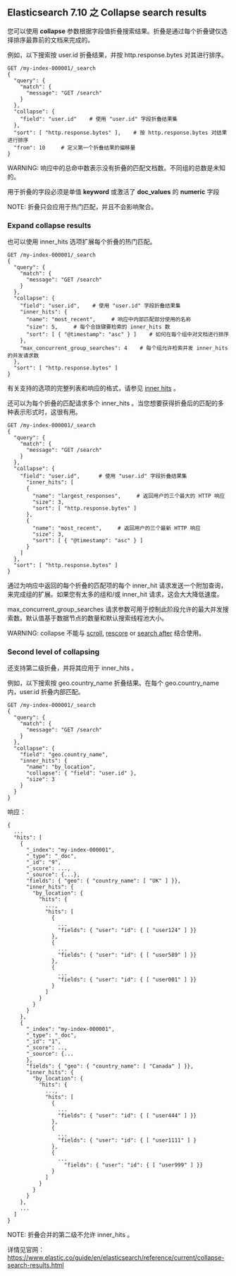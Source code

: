 ## Elasticsearch 7.10 之 Collapse search results

您可以使用 **collapse** 参数根据字段值折叠搜索结果。折叠是通过每个折叠键仅选择排序最靠前的文档来完成的。

例如，以下搜索按 user.id 折叠结果，并按 http.response.bytes 对其进行排序。

	GET /my-index-000001/_search
	{
	  "query": {
	    "match": {
	      "message": "GET /search"
	    }
	  },
	  "collapse": {
	    "field": "user.id"    # 使用 "user.id" 字段折叠结果集            
	  },
	  "sort": [ "http.response.bytes" ],    # 按 http.response.bytes 对结果进行排序
	  "from": 10     # 定义第一个折叠结果的偏移量                     
	}


WARNING: 响应中的总命中数表示没有折叠的匹配文档数。不同组的总数是未知的。

用于折叠的字段必须是单值 **keyword** 或激活了 **doc_values** 的 **numeric** 字段

NOTE: 折叠只会应用于热门匹配，并且不会影响聚合。

### Expand collapse results

也可以使用 inner_hits 选项扩展每个折叠的热门匹配。

	GET /my-index-000001/_search
	{
	  "query": {
	    "match": {
	      "message": "GET /search"
	    }
	  },
	  "collapse": {
	    "field": "user.id",    # 使用 "user.id" 字段折叠结果集                   
	    "inner_hits": {
	      "name": "most_recent",     # 响应中内部匹配部分使用的名称             
	      "size": 5,     # 每个合拢键要检索的 inner_hits 数                         
	      "sort": [ { "@timestamp": "asc" } ]    # 如何在每个组中对文档进行排序 
	    },
	    "max_concurrent_group_searches": 4    # 每个组允许检索并发 inner_hits 的并发请求数    
	  },
	  "sort": [ "http.response.bytes" ]
	}


有关支持的选项的完整列表和响应的格式，请参见 [inner hits](https://www.elastic.co/guide/en/elasticsearch/reference/current/inner-hits.html) 。

还可以为每个折叠的匹配请求多个 inner_hits 。当您想要获得折叠后的匹配的多种表示形式时，这很有用。

	GET /my-index-000001/_search
	{
	  "query": {
	    "match": {
	      "message": "GET /search"
	    }
	  },
	  "collapse": {
	    "field": "user.id",      # 使用 "user.id" 字段折叠结果集                
	      "inner_hits": [
	      {
	        "name": "largest_responses",     # 返回用户的三个最大的 HTTP 响应    
	        "size": 3,
	        "sort": [ "http.response.bytes" ]
	      },
	      {
	        "name": "most_recent",     # 返回用户的三个最新 HTTP 响应          
	        "size": 3,
	        "sort": [ { "@timestamp": "asc" } ]
	      }
	    ]
	  },
	  "sort": [ "http.response.bytes" ]
	}
 

通过为响应中返回的每个折叠的匹配项的每个 inner_hit 请求发送一个附加查询，来完成组的扩展。如果您有太多的组和/或 inner_hit 请求，这会大大降低速度。

max_concurrent_group_searches 请求参数可用于控制此阶段允许的最大并发搜索数。默认值基于数据节点的数量和默认搜索线程池大小。

WARNING: collapse 不能与 [scroll](https://www.elastic.co/guide/en/elasticsearch/reference/current/paginate-search-results.html#scroll-search-results), [rescore](https://www.elastic.co/guide/en/elasticsearch/reference/current/filter-search-results.html#rescore) or [search after](https://www.elastic.co/guide/en/elasticsearch/reference/current/paginate-search-results.html#search-after) 结合使用。

### Second level of collapsing

还支持第二级折叠，并将其应用于 inner_hits 。

例如，以下搜索按 geo.country_name 折叠结果。在每个 geo.country_name 内，user.id 折叠内部匹配。

	GET /my-index-000001/_search
	{
	  "query": {
	    "match": {
	      "message": "GET /search"
	    }
	  },
	  "collapse": {
	    "field": "geo.country_name",
	    "inner_hits": {
	      "name": "by_location",
	      "collapse": { "field": "user.id" },
	      "size": 3
	    }
	  }
	}
响应：

	{
	  ...
	  "hits": [
	    {
	      "_index": "my-index-000001",
	      "_type": "_doc",
	      "_id": "9",
	      "_score": ...,
	      "_source": {...},
	      "fields": { "geo": { "country_name": [ "UK" ] }},
	      "inner_hits": {
	        "by_location": {
	          "hits": {
	            ...,
	            "hits": [
	              {
	                ...
	                "fields": { "user": "id": { [ "user124" ] }}
	              },
	              {
	                ...
	                "fields": { "user": "id": { [ "user589" ] }}
	              },
	              {
	                ...
	                "fields": { "user": "id": { [ "user001" ] }}
	              }
	            ]
	          }
	        }
	      }
	    },
	    {
	      "_index": "my-index-000001",
	      "_type": "_doc",
	      "_id": "1",
	      "_score": ..,
	      "_source": {...
	      },
	      "fields": { "geo": { "country_name": [ "Canada" ] }},
	      "inner_hits": {
	        "by_location": {
	          "hits": {
	            ...,
	            "hits": [
	              {
	                ...
	                "fields": { "user": "id": { [ "user444" ] }}
	              },
	              {
	                ...
	                "fields": { "user": "id": { [ "user1111" ] }
	              },
	              {
	                ...
	                  "fields": { "user": "id": { [ "user999" ] }}
	              }
	            ]
	          }
	        }
	      }
	    },
	    ...
	  ]
	}

NOTE: 折叠合并的第二级不允许 inner_hits 。

详情见官网：https://www.elastic.co/guide/en/elasticsearch/reference/current/collapse-search-results.html

